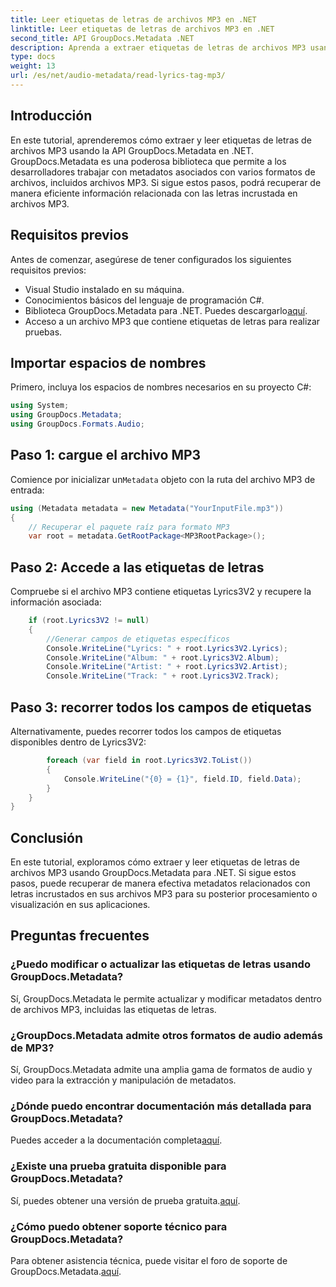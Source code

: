 ```yaml
---
title: Leer etiquetas de letras de archivos MP3 en .NET
linktitle: Leer etiquetas de letras de archivos MP3 en .NET
second_title: API GroupDocs.Metadata .NET
description: Aprenda a extraer etiquetas de letras de archivos MP3 usando GroupDocs.Metadata para .NET. Sigue nuestro tutorial paso a paso.
type: docs
weight: 13
url: /es/net/audio-metadata/read-lyrics-tag-mp3/
---
```

## Introducción
En este tutorial, aprenderemos cómo extraer y leer etiquetas de letras de archivos MP3 usando la API GroupDocs.Metadata en .NET. GroupDocs.Metadata es una poderosa biblioteca que permite a los desarrolladores trabajar con metadatos asociados con varios formatos de archivos, incluidos archivos MP3. Si sigue estos pasos, podrá recuperar de manera eficiente información relacionada con las letras incrustada en archivos MP3.
## Requisitos previos
Antes de comenzar, asegúrese de tener configurados los siguientes requisitos previos:
- Visual Studio instalado en su máquina.
- Conocimientos básicos del lenguaje de programación C#.
-  Biblioteca GroupDocs.Metadata para .NET. Puedes descargarlo[aquí](https://releases.groupdocs.com/metadata/net/).
- Acceso a un archivo MP3 que contiene etiquetas de letras para realizar pruebas.

## Importar espacios de nombres
Primero, incluya los espacios de nombres necesarios en su proyecto C#:
```csharp
using System;
using GroupDocs.Metadata;
using GroupDocs.Formats.Audio;
```
## Paso 1: cargue el archivo MP3
 Comience por inicializar un`Metadata` objeto con la ruta del archivo MP3 de entrada:
```csharp
using (Metadata metadata = new Metadata("YourInputFile.mp3"))
{
    // Recuperar el paquete raíz para formato MP3
    var root = metadata.GetRootPackage<MP3RootPackage>();
```
## Paso 2: Accede a las etiquetas de letras
Compruebe si el archivo MP3 contiene etiquetas Lyrics3V2 y recupere la información asociada:
```csharp
    if (root.Lyrics3V2 != null)
    {
        //Generar campos de etiquetas específicos
        Console.WriteLine("Lyrics: " + root.Lyrics3V2.Lyrics);
        Console.WriteLine("Album: " + root.Lyrics3V2.Album);
        Console.WriteLine("Artist: " + root.Lyrics3V2.Artist);
        Console.WriteLine("Track: " + root.Lyrics3V2.Track);
```
## Paso 3: recorrer todos los campos de etiquetas
Alternativamente, puedes recorrer todos los campos de etiquetas disponibles dentro de Lyrics3V2:
```csharp
        foreach (var field in root.Lyrics3V2.ToList())
        {
            Console.WriteLine("{0} = {1}", field.ID, field.Data);
        }
    }
}
```

## Conclusión
En este tutorial, exploramos cómo extraer y leer etiquetas de letras de archivos MP3 usando GroupDocs.Metadata para .NET. Si sigue estos pasos, puede recuperar de manera efectiva metadatos relacionados con letras incrustados en sus archivos MP3 para su posterior procesamiento o visualización en sus aplicaciones.

## Preguntas frecuentes
### ¿Puedo modificar o actualizar las etiquetas de letras usando GroupDocs.Metadata?
Sí, GroupDocs.Metadata le permite actualizar y modificar metadatos dentro de archivos MP3, incluidas las etiquetas de letras.
### ¿GroupDocs.Metadata admite otros formatos de audio además de MP3?
Sí, GroupDocs.Metadata admite una amplia gama de formatos de audio y video para la extracción y manipulación de metadatos.
### ¿Dónde puedo encontrar documentación más detallada para GroupDocs.Metadata?
 Puedes acceder a la documentación completa[aquí](https://reference.groupdocs.com/metadata/net/).
### ¿Existe una prueba gratuita disponible para GroupDocs.Metadata?
 Sí, puedes obtener una versión de prueba gratuita.[aquí](https://releases.groupdocs.com/).
### ¿Cómo puedo obtener soporte técnico para GroupDocs.Metadata?
 Para obtener asistencia técnica, puede visitar el foro de soporte de GroupDocs.Metadata.[aquí](https://forum.groupdocs.com/c/metadata/14).